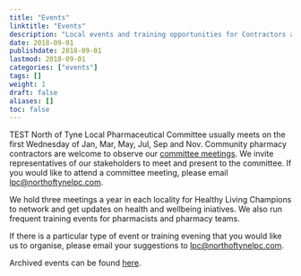 ```yaml
---
title: "Events"
linktitle: "Events"
description: "Local events and training opportunities for Contractors and Pharmacists"
date: 2018-09-01
publishdate: 2018-09-01
lastmod: 2018-09-01
categories: ["events"]
tags: []
weight: 1
draft: false
aliases: []
toc: false
---
```


TEST North of Tyne Local Pharmaceutical Committee usually meets on the first Wednesday of Jan, Mar, May, Jul, Sep and Nov. 
Community pharmacy contractors are welcome to observe our [committee meetings](/about/our-meetings.html). 
We invite representatives of our stakeholders to meet and present to the committee. 
If you would like to attend a committee meeting, please email [lpc@northoftynelpc.com](mailto:lpc@northoftynelpc.com).  

We hold three meetings a year in each locality for Healthy Living Champions to network and get updates on health and wellbeing iniatives. 
We also run frequent training events for pharmacists and pharmacy teams.  

If there is a particular type of event or training evening that you would like us to organise, 
please email your suggestions to [lpc@northoftynelpc.com](mailto:lpc@northoftynelpc.com).  

Archived events can be found [here](/events/archive/).  

